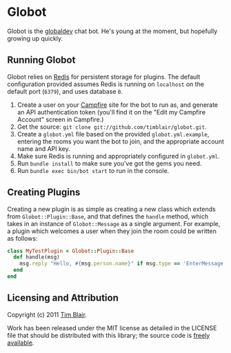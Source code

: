 # Globot

Globot is the [globaldev](http://globaldev.co.uk/) chat bot.  He's young at the moment, but hopefully growing up quickly.

## Running Globot

Globot relies on [Redis](http://redis.io/) for persistent storage for plugins.  The default configuration provided assumes Redis is running on `localhost` on the default port (`6379`), and uses database `0`.

1. Create a user on your [Campfire](http://campfirenow.com/) site for the bot to run as, and generate an API authentication token (you'll find it on the "Edit my Campfire Account" screen in Campfire.)
2. Get the source: `git clone git://github.com/timblair/globot.git`.
3. Create a `globot.yml` file based on the provided `globot.yml.example`, entering the rooms you want the bot to join, and the appropriate account name and API key.
4. Make sure Redis is running and appropriately configured in `globot.yml`.
5. Run `bundle install` to make sure you've got the gems you need.
6. Run `bundle exec bin/bot start` to run in the console.

## Creating Plugins

Creating a new plugin is as simple as creating a new class which extends from `Globot::Plugin::Base`, and that defines the `handle` method, which takes in an instance of `Globot::Message` as a single argument.  For example, a plugin which welcomes a user when they join the room could be written as follows:

```ruby
class MyTestPlugin < Globot::Plugin::Base
  def handle(msg)
    msg.reply "Hello, #{msg.person.name}" if msg.type == 'EnterMessage'
  end
end
```

## Licensing and Attribution

Copyright (c) 2011 [Tim Blair](http://tim.bla.ir/).

Work has been released under the MIT license as detailed in the LICENSE file that should be distributed with this library; the source code is [freely available](http://github.com/timblair/globot).
